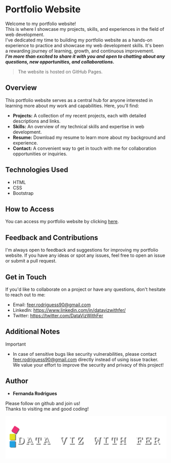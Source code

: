 # Portfolio Website
Welcome to my portfolio website! <br>
This is where I showcase my projects, skills, and experiences in the field of web development. <br>
I've dedicated my time to building my portfolio website as a hands-on experience to practice and showcase my web development skills. 
It's been a rewarding journey of learning, growth, and continuous improvement. <br>
***I'm more than excited to share it with you and open to chatting about any questions, new opportunities, and collaborations.***

> The website is hosted on GitHub Pages.

## Overview
This portfolio website serves as a central hub for anyone interested in learning more about my work and capabilities. Here, you'll find:

- **Projects:** A collection of my recent projects, each with detailed descriptions and links.
- **Skills:** An overview of my technical skills and expertise in web development.
- **Resume:** Download my resume to learn more about my background and experience.
- **Contact:** A convenient way to get in touch with me for collaboration opportunities or inquiries.

## Technologies Used
- HTML
- CSS
- Bootstrap

## How to Access
You can access my portfolio website by clicking [here](https://feer-rodriguess90.github.io/).

## Feedback and Contributions
I'm always open to feedback and suggestions for improving my portfolio website. If you have any ideas or spot any issues, feel free to open an issue or submit a pull request.

## Get in Touch
If you'd like to collaborate on a project or have any questions, don't hesitate to reach out to me:

- Email: feer.rodriguess90@gmail.com
- LinkedIn: https://www.linkedin.com/in/datavizwithfer/
- Twitter: https://twitter.com/DataVizWithFer

## Additional Notes
> [!IMPORTANT]
> - In case of sensitive bugs like security vulnerabilities, please contact <br />
    feer.rodriguess90@gmail.com directly instead of using issue tracker. <br />
    We value your effort to improve the security and privacy of this project! <br />

## Author

*  **Fernanda Rodrigues**

Please follow on github and join us! <br />
Thanks to visiting me and good coding!

![image](https://github.com/feer-rodriguess90/Fortune-500-Data-Analysis-Project/blob/main/Logo-DataViz.png)

